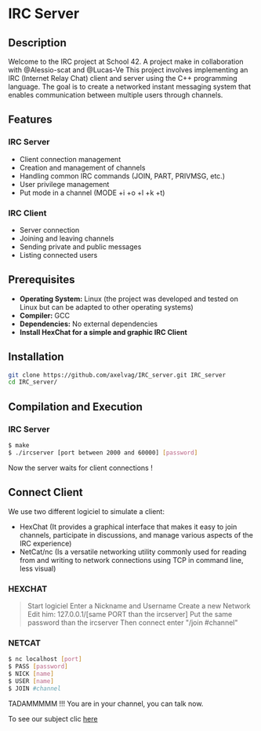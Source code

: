 # IRC Server

## Description

Welcome to the IRC project at School 42. </b>
A project make in collaboration with @Alessio-scat and @Lucas-Ve
This project involves implementing an IRC (Internet Relay Chat) client and server using the C++ programming language. The goal is to create a networked instant messaging system that enables communication between multiple users through channels.

## Features

### IRC Server
- Client connection management
- Creation and management of channels
- Handling common IRC commands (JOIN, PART, PRIVMSG, etc.)
- User privilege management
- Put mode in a channel (MODE +i +o +l +k +t)

### IRC Client
- Server connection
- Joining and leaving channels
- Sending private and public messages
- Listing connected users

## Prerequisites

- **Operating System:** Linux (the project was developed and tested on Linux but can be adapted to other operating systems)
- **Compiler:** GCC
- **Dependencies:** No external dependencies
- **Install HexChat for a simple and graphic IRC Client**

## Installation

```bash
git clone https://github.com/axelvag/IRC_server.git IRC_server
cd IRC_server/
```

## Compilation and Execution

### IRC Server
```bash
$ make
$ ./ircserver [port between 2000 and 60000] [password]
```
Now the server waits for client connections !

## Connect Client

We use two different logiciel to simulate a client:
- HexChat (It provides a graphical interface that makes it easy to join channels, participate in discussions, and manage various aspects of the IRC experience)
- NetCat/nc (Is a versatile networking utility commonly used for reading from and writing to network connections using TCP in command line, less visual)

### HEXCHAT
> Start logiciel </b>
> Enter a Nickname and Username </b>
> Create a new Network </b>
> Edit him: 127.0.0.1/[same PORT than the ircserver] </b>
> Put the same password than the ircserver </b>
> Then connect </b>
> enter "/join #channel"

### NETCAT
```bash
$ nc localhost [port]
$ PASS [password]
$ NICK [name]
$ USER [name]
$ JOIN #channel
```

TADAMMMMM !!! You are in your channel, you can talk now.

To see our subject clic [here](https://github.com/fpetras/42-subjects/blob/master/ft_irc.en.pdf)
